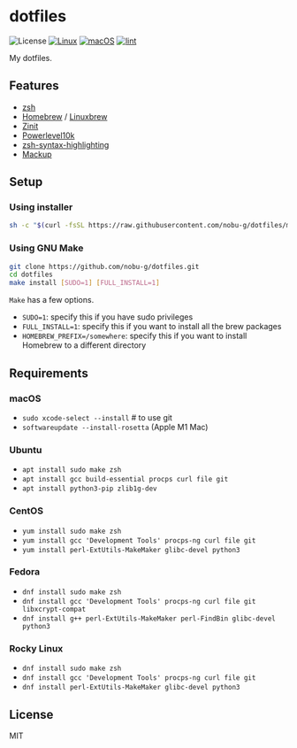 # dotfiles

![License](http://img.shields.io/badge/license-MIT-blue.svg)
[![Linux](https://github.com/nobu-g/dotfiles/actions/workflows/test-linux.yml/badge.svg)](https://github.com/nobu-g/dotfiles/actions/workflows/test-linux.yml)
[![macOS](https://github.com/nobu-g/dotfiles/actions/workflows/test-macos.yml/badge.svg)](https://github.com/nobu-g/dotfiles/actions/workflows/test-macos.yml)
[![lint](https://github.com/nobu-g/dotfiles/actions/workflows/lint.yml/badge.svg)](https://github.com/nobu-g/dotfiles/actions/workflows/lint.yml)

My dotfiles.

## Features
- [zsh](https://zsh.sourceforge.io)
- [Homebrew](https://brew.sh/) / [Linuxbrew](https://docs.brew.sh/Homebrew-on-Linux)
- [Zinit](https://github.com/zdharma-continuum/zinit)
- [Powerlevel10k](https://github.com/romkatv/powerlevel10k)
- [zsh-syntax-highlighting](https://github.com/zsh-users/zsh-syntax-highlighting)
- [Mackup](https://github.com/lra/mackup)

## Setup

### Using installer

```bash
sh -c "$(curl -fsSL https://raw.githubusercontent.com/nobu-g/dotfiles/main/install.sh)"
```

### Using GNU Make

```bash
git clone https://github.com/nobu-g/dotfiles.git
cd dotfiles
make install [SUDO=1] [FULL_INSTALL=1]
```

`Make` has a few options.
- `SUDO=1`: specify this if you have sudo privileges
- `FULL_INSTALL=1`: specify this if you want to install all the brew packages
- `HOMEBREW_PREFIX=/somewhere`: specify this if you want to install Homebrew to a different directory


## Requirements

### macOS
- `sudo xcode-select --install`  # to use git
- `softwareupdate --install-rosetta` (Apple M1 Mac)

### Ubuntu
- `apt install sudo make zsh`
- `apt install gcc build-essential procps curl file git`
- `apt install python3-pip zlib1g-dev`

### CentOS
- `yum install sudo make zsh`
- `yum install gcc 'Development Tools' procps-ng curl file git`
- `yum install perl-ExtUtils-MakeMaker glibc-devel python3`

### Fedora
- `dnf install sudo make zsh`
- `dnf install gcc 'Development Tools' procps-ng curl file git libxcrypt-compat`
- `dnf install g++ perl-ExtUtils-MakeMaker perl-FindBin glibc-devel python3`

### Rocky Linux
- `dnf install sudo make zsh`
- `dnf install gcc 'Development Tools' procps-ng curl file git`
- `dnf install perl-ExtUtils-MakeMaker glibc-devel python3`

## License

MIT
